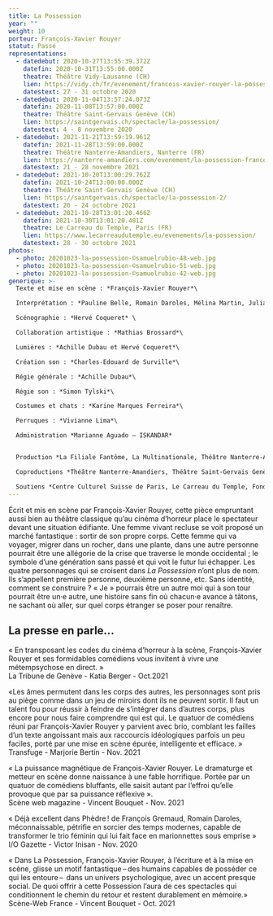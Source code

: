 ```yaml
---
title: La Possession
year: ""
weight: 10
porteur: François-Xavier Rouyer
statut: Passé
representations:
  - datedebut: 2020-10-27T13:55:39.372Z
    datefin: 2020-10-31T13:55:00.000Z
    theatre: Théâtre Vidy-Lausanne (CH)
    lien: https://vidy.ch/fr/evenement/francois-xavier-rouyer-la-possession/
    datestext: 27 - 31 octobre 2020
  - datedebut: 2020-11-04T13:57:24.073Z
    datefin: 2020-11-08T13:57:00.000Z
    theatre: Théâtre Saint-Gervais Genève (CH)
    lien: https://saintgervais.ch/spectacle/la-possession/
    datestext: 4 - 8 novembre 2020
  - datedebut: 2021-11-21T13:59:19.961Z
    datefin: 2021-11-28T13:59:00.000Z
    theatre: Théâtre Nanterre-Amandiers, Nanterre (FR)
    lien: https://nanterre-amandiers.com/evenement/la-possession-francois-xavier-rouyer/
    datestext: 21 - 28 novembre 2021
  - datedebut: 2021-10-20T13:00:29.762Z
    datefin: 2021-10-24T13:00:00.000Z
    theatre: Théâtre Saint-Gervais Genève (CH)
    lien: https://saintgervais.ch/spectacle/la-possession-2/
    datestext: 20 - 24 octobre 2021
  - datedebut: 2021-10-28T13:01:20.466Z
    datefin: 2021-10-30T13:01:20.481Z
    theatre: Le Carreau du Temple, Paris (FR)
    lien: https://www.lecarreaudutemple.eu/evenements/la-possession/
    datestext: 28 - 30 octobre 2021
photos:
  - photo: 20201023-la-possession-©samuelrubio-48-web.jpg
  - photo: 20201023-la-possession-©samuelrubio-51-web.jpg
  - photo: 20201023-la-possession-©samuelrubio-42-web.jpg
generique: >-
  Texte et mise en scène : *François-Xavier Rouyer*\

  Interprétation : *Pauline Belle, Romain Daroles, Mélina Martin, Julia Perazzini* \

  Scénographie : *Hervé Coqueret* \

  Collaboration artistique : *Mathias Brossard*\

  Lumières : *Achille Dubau et Hervé Coqueret*\

  Création son : *Charles-Edouard de Surville*\

  Régie générale : *Achille Dubau*\

  Régie son : *Simon Tylski*\

  Costumes et chats : *Karine Marques Ferreira*\

  Perruques : *Vivianne Lima*\

  Administration *Marianne Aguado – ISKANDAR*


  Production *La Filiale Fantôme, La Multinationale, Théâtre Nanterre-Amandiers* 

  Coproductions *Théâtre Nanterre-Amandiers, Théâtre Saint-Gervais Genève, Théâtre Vidy-Lausanne, Centre Culturel Suisse de Paris* 

  Soutiens *Centre Culturel Suisse de Paris, Le Carreau du Temple, Fonds de dotation Porosus, Fondation Ernst Göhner, Pour-cent culturel Migros, Ville de Lausanne, Loterie Romande Vaud, Pro Helvetia-Fondation Suisse pour la Culture, Fondation Jan Michalski, SPEDIDAM (La SPEDIDAM est une société de perception et de distribution qui gère les droits des artistes interprètes en matière d’enregistrement de diffusion et de réutilisation des prestations enregistrées), La Corodis.*
---
```


Écrit et mis en scène par François-Xavier Rouyer, cette pièce empruntant aussi bien au théâtre classique qu’au cinéma d’horreur place le spectateur devant une situation édifiante. Une femme vivant recluse se voit proposé un marché fantastique : sortir de son propre corps. Cette femme qui va voyager, migrer dans un rocher, dans une plante, dans une autre personne pourrait être une allégorie de la crise que traverse le monde occidental ; le symbole d’une génération sans passé et qui voit le futur lui échapper. Les quatre personnages qui se croisent dans _La Possession_ n’ont plus de nom. Ils s’appellent première personne, deuxième personne, etc. Sans identité, comment se construire ? « Je » pourrais être un autre moi qui à son tour pourrait être un·e autre, une histoire sans fin où chacun·e avance à tâtons, ne sachant où aller, sur quel corps étranger se poser pour renaître.

## L﻿a presse en parle...

« En transposant les codes du cinéma d’horreur à la scène, François-Xavier Rouyer et ses formidables comédiens vous invitent à vivre une métempsychose en direct. »\
La Tribune de Genève - Katia Berger - Oct.2021

«Les âmes permutent dans les corps des autres, les personnages sont pris au piège comme dans un jeu de miroirs dont ils ne peuvent sortir. Il faut un talent fou pour réussir à feindre de s’intégrer dans d’autres corps, plus encore pour nous faire comprendre qui est qui. Le quatuor de comédiens réuni par François-Xavier Rouyer y parvient avec brio, comblant les failles d’un texte angoissant mais aux raccourcis idéologiques parfois un peu faciles, porté par une mise en scène épurée, intelligente et efficace. » \
Transfuge - Marjorie Bertin - Nov. 2021

« La puissance magnétique de François-Xavier Rouyer. Le dramaturge et metteur en scène donne naissance à une fable horrifique. Portée par un quatuor de comédiens bluffants, elle saisit autant par l’effroi qu’elle provoque que par sa puissance réflexive ». \
Scène web magazine - Vincent Bouquet - Nov. 2021

« Déjà excellent dans Phèdre ! de François Gremaud, Romain Daroles, méconnaissable, pétrifie en sorcier des temps modernes, capable de transformer le trio féminin qui lui fait face en marionnettes sous emprise »\
I/O Gazette - Victor Inisan - Nov. 2020

« Dans La Possession, François-Xavier Rouyer, à l’écriture et à la mise en scène, glisse un motif fantastique – des humains capables de posséder ce qui les entoure –  dans un univers psychologique, avec un accent presque social. De quoi offrir à cette Possession l’aura de ces spectacles qui conditionnent le chemin du retour et restent durablement en mémoire.» \
Scène-Web France - Vincent Bouquet - Oct. 2021
